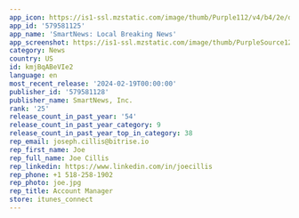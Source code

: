 ```yaml
---
app_icon: https://is1-ssl.mzstatic.com/image/thumb/Purple112/v4/b4/2e/da/b42eda69-896f-d9b6-8864-cafd9d3eb12a/AppIcon-0-0-1x_U007emarketing-0-7-0-0-85-220.png/1024x1024bb.png
app_id: '579581125'
app_name: 'SmartNews: Local Breaking News'
app_screenshot: https://is1-ssl.mzstatic.com/image/thumb/PurpleSource126/v4/63/04/1e/63041e60-833a-79ba-d9cc-72ac1a438c7f/29f1da65-d73e-4344-84de-ea96ff4a1c7e_SC_01.1.png/1284x2778bb.png
category: News
country: US
id: kmjBqABeVIe2
language: en
most_recent_release: '2024-02-19T00:00:00'
publisher_id: '579581128'
publisher_name: SmartNews, Inc.
rank: '25'
release_count_in_past_year: '54'
release_count_in_past_year_category: 9
release_count_in_past_year_top_in_category: 38
rep_email: joseph.cillis@bitrise.io
rep_first_name: Joe
rep_full_name: Joe Cillis
rep_linkedin: https://www.linkedin.com/in/joecillis
rep_phone: +1 518-258-1902
rep_photo: joe.jpg
rep_title: Account Manager
store: itunes_connect
---
```

